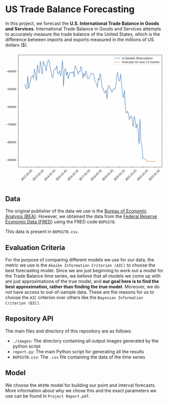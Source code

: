 # US Trade Balance Forecasting

In this project, we forecast the **U.S. International Trade Balance in Goods and Services**. International Trade Balance in Goods and Services attempts to
accurately measure the trade balance of the United States, which is the difference between imports and exports measured in the millions of US dollars ($).

![Image of Forecast](./images/plot.png)

## Data

The original publisher of the data we use is the [Bureau of Economic Analysis (BEA)](https://www.bea.gov/). However, we obtained the data from the [Federal Reserve Economic Data (FRED)](https://fred.stlouisfed.org/) using the FRED code `BOPGSTB`.

This data is present in `BOPGSTB.csv`.

## Evaluation Criteria

For the purpose of comparing different models we use for our data, the metric we use is the `Akaike Information Criterion (AIC)` to choose the best forecasting model. Since we are just beginning to work out a model for the Trade Balance time series, we believe that all models we come up with are just approximations of the true model, and **our goal here is to find the best approximation, rather than finding the true model**. Moreover, we do
not have access to out-of-sample data. These are the reasons for us to choose the `AIC` criterion over others like the `Bayesian Information Criterion (BIC)`.

## Repository API

The main files and directory of this repository are as follows:
- `./images`: The directory containing all output images generated by the python script
- `report.py`: The main Python script for generating all the results
- `BOPGSTB.csv`: The `.csv` file containing the data of the time series

## Model

We choose the `ARIMA` model for building our point and interval forecasts. More information about why we chose this and the exact parameters we use can be found in `Project Report.pdf`.

